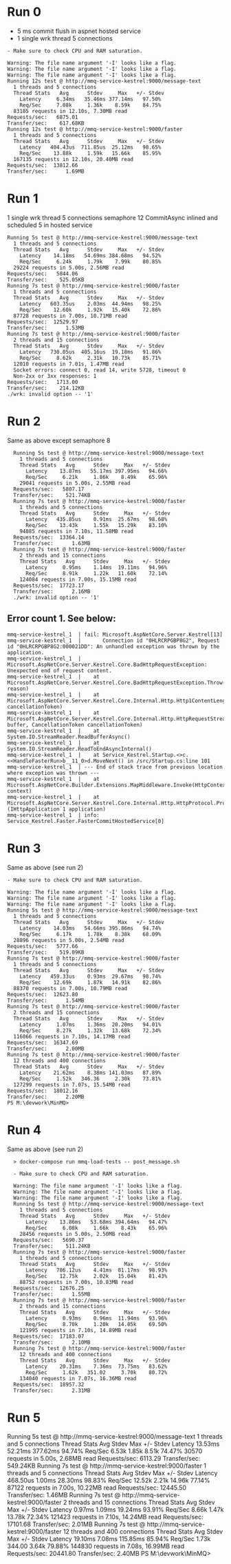 # Run 0
- 5 ms commit flush in aspnet hosted service
- 1 single wrk thread 5 connections

```
- Make sure to check CPU and RAM saturation.

Warning: The file name argument '-I' looks like a flag.
Warning: The file name argument '-I' looks like a flag.
Warning: The file name argument '-I' looks like a flag.
Running 12s test @ http://mmq-service-kestrel:9000/message-text
  1 threads and 5 connections
  Thread Stats   Avg      Stdev     Max   +/- Stdev
    Latency     6.34ms   35.46ms 377.14ms   97.50%
    Req/Sec     7.08k     1.36k    8.59k    84.75%
  83185 requests in 12.10s, 7.30MB read
Requests/sec:   6875.01
Transfer/sec:    617.68KB
Running 12s test @ http://mmq-service-kestrel:9000/faster
  1 threads and 5 connections
  Thread Stats   Avg      Stdev     Max   +/- Stdev
    Latency   404.43us  711.85us  25.12ms   98.65%
    Req/Sec    13.88k     1.59k   15.66k    85.95%
  167135 requests in 12.10s, 20.40MB read
Requests/sec:  13812.66
Transfer/sec:      1.69MB
```

# Run 1
1 single wrk thread 5 connections
semaphore 12
CommitAsync inlined and scheduled 5 in hosted service

```
Running 5s test @ http://mmq-service-kestrel:9000/message-text
  1 threads and 5 connections
  Thread Stats   Avg      Stdev     Max   +/- Stdev
    Latency    14.18ms   54.69ms 384.68ms   94.52%
    Req/Sec     6.24k     1.79k    7.99k    80.85%
  29224 requests in 5.00s, 2.56MB read
Requests/sec:   5844.06
Transfer/sec:    525.05KB
Running 7s test @ http://mmq-service-kestrel:9000/faster
  1 threads and 5 connections
  Thread Stats   Avg      Stdev     Max   +/- Stdev
    Latency   603.35us    2.03ms  44.94ms   98.25%
    Req/Sec    12.60k     1.92k   15.40k    72.86%
  87728 requests in 7.00s, 10.71MB read
Requests/sec:  12529.97
Transfer/sec:      1.53MB
Running 7s test @ http://mmq-service-kestrel:9000/faster
  2 threads and 15 connections
  Thread Stats   Avg      Stdev     Max   +/- Stdev
    Latency   730.05us  405.16us  19.18ms   91.86%
    Req/Sec     8.62k     2.31k   10.73k    85.71%
  12010 requests in 7.01s, 1.47MB read
  Socket errors: connect 0, read 14, write 5728, timeout 0
  Non-2xx or 3xx responses: 1
Requests/sec:   1713.00
Transfer/sec:    214.12KB
./wrk: invalid option -- '1'
```


# Run 2 
Same as above except semaphore 8

```
  Running 5s test @ http://mmq-service-kestrel:9000/message-text
    1 threads and 5 connections
    Thread Stats   Avg      Stdev     Max   +/- Stdev
      Latency    13.87ms   55.17ms 397.95ms   94.66%
      Req/Sec     6.21k     1.86k    8.49k    65.96%
    29041 requests in 5.00s, 2.55MB read
  Requests/sec:   5807.17
  Transfer/sec:    521.74KB
  Running 7s test @ http://mmq-service-kestrel:9000/faster
    1 threads and 5 connections
    Thread Stats   Avg      Stdev     Max   +/- Stdev
      Latency   435.85us    0.91ms  25.67ms   98.68%
      Req/Sec    13.43k     1.55k   15.29k    83.10%
    94885 requests in 7.10s, 11.58MB read
  Requests/sec:  13364.14
  Transfer/sec:      1.63MB
  Running 7s test @ http://mmq-service-kestrel:9000/faster
    2 threads and 15 connections
    Thread Stats   Avg      Stdev     Max   +/- Stdev
      Latency     0.95ms    1.14ms  19.11ms   94.96%
      Req/Sec     8.91k     1.22k   11.60k    72.14%
    124084 requests in 7.00s, 15.15MB read
  Requests/sec:  17723.17
  Transfer/sec:      2.16MB
  ./wrk: invalid option -- '1'
```

## Error count 1. See below:

```
mmq-service-kestrel_1  | fail: Microsoft.AspNetCore.Server.Kestrel[13]
mmq-service-kestrel_1  |       Connection id "0HLRCRPGBP8G2", Request id "0HLRCRPGBP8G2:000021DD": An unhandled exception was thrown by the application.
mmq-service-kestrel_1  | Microsoft.AspNetCore.Server.Kestrel.Core.BadHttpRequestException: Unexpected end of request content.
mmq-service-kestrel_1  |    at Microsoft.AspNetCore.Server.Kestrel.Core.BadHttpRequestException.Throw(RequestRejectionReason reason)
mmq-service-kestrel_1  |    at Microsoft.AspNetCore.Server.Kestrel.Core.Internal.Http.Http1ContentLengthMessageBody.ReadAsyncInternal(CancellationToken cancellationToken)
mmq-service-kestrel_1  |    at Microsoft.AspNetCore.Server.Kestrel.Core.Internal.Http.HttpRequestStream.ReadAsyncInternal(Memory`1 buffer, CancellationToken cancellationToken)
mmq-service-kestrel_1  |    at System.IO.StreamReader.ReadBufferAsync()
mmq-service-kestrel_1  |    at System.IO.StreamReader.ReadToEndAsyncInternal()
mmq-service-kestrel_1  |    at Service_Kestrel.Startup.<>c.<<HandleFasterRun>b__11_0>d.MoveNext() in /src/Startup.cs:line 101
mmq-service-kestrel_1  | --- End of stack trace from previous location where exception was thrown ---
mmq-service-kestrel_1  |    at Microsoft.AspNetCore.Builder.Extensions.MapMiddleware.Invoke(HttpContext context)
mmq-service-kestrel_1  |    at Microsoft.AspNetCore.Server.Kestrel.Core.Internal.Http.HttpProtocol.ProcessRequests[TContext](IHttpApplication`1 application)
mmq-service-kestrel_1  | info: Service_Kestrel.Faster.FasterCommitHostedService[0]
```

# Run 3
Same as above (see run 2)

```
- Make sure to check CPU and RAM saturation.

Warning: The file name argument '-I' looks like a flag.
Warning: The file name argument '-I' looks like a flag.
Warning: The file name argument '-I' looks like a flag.
Running 5s test @ http://mmq-service-kestrel:9000/message-text
  1 threads and 5 connections
  Thread Stats   Avg      Stdev     Max   +/- Stdev
    Latency    14.03ms   54.66ms 395.86ms   94.74%
    Req/Sec     6.17k     1.78k    8.38k    68.09%
  28896 requests in 5.00s, 2.54MB read
Requests/sec:   5777.66
Transfer/sec:    519.09KB
Running 7s test @ http://mmq-service-kestrel:9000/faster
  1 threads and 5 connections
  Thread Stats   Avg      Stdev     Max   +/- Stdev
    Latency   459.33us    0.93ms  29.67ms   98.74%
    Req/Sec    12.69k     1.87k   14.91k    82.86%
  88370 requests in 7.00s, 10.79MB read
Requests/sec:  12623.80
Transfer/sec:      1.54MB
Running 7s test @ http://mmq-service-kestrel:9000/faster
  2 threads and 15 connections
  Thread Stats   Avg      Stdev     Max   +/- Stdev
    Latency     1.07ms    1.36ms  20.20ms   94.01%
    Req/Sec     8.27k     1.32k   13.68k    72.34%
  116066 requests in 7.10s, 14.17MB read
Requests/sec:  16347.69
Transfer/sec:      2.00MB
Running 7s test @ http://mmq-service-kestrel:9000/faster
  12 threads and 400 connections
  Thread Stats   Avg      Stdev     Max   +/- Stdev
    Latency    21.62ms    8.38ms 141.03ms   87.89%
    Req/Sec     1.52k   346.36     2.30k    73.81%
  127299 requests in 7.07s, 15.54MB read
Requests/sec:  18012.16
Transfer/sec:      2.20MB
PS M:\devwork\MinMQ>
```

# Run 4
Same as above (see run 2)

```
  > docker-compose run mmq-load-tests -- post_message.sh
                                                    
  - Make sure to check CPU and RAM saturation.

  Warning: The file name argument '-I' looks like a flag.
  Warning: The file name argument '-I' looks like a flag.
  Warning: The file name argument '-I' looks like a flag.
  Running 5s test @ http://mmq-service-kestrel:9000/message-text
    1 threads and 5 connections
    Thread Stats   Avg      Stdev     Max   +/- Stdev
      Latency    13.86ms   53.68ms 394.64ms   94.47%
      Req/Sec     6.08k     1.66k    8.43k    65.96%
    28456 requests in 5.00s, 2.50MB read
  Requests/sec:   5690.37
  Transfer/sec:    511.24KB
  Running 7s test @ http://mmq-service-kestrel:9000/faster
    1 threads and 5 connections
    Thread Stats   Avg      Stdev     Max   +/- Stdev
      Latency   786.12us    4.41ms  81.17ms   98.93%
      Req/Sec    12.75k     2.02k   15.04k    81.43%
    88752 requests in 7.00s, 10.83MB read
  Requests/sec:  12676.25
  Transfer/sec:      1.55MB
  Running 7s test @ http://mmq-service-kestrel:9000/faster
    2 threads and 15 connections
    Thread Stats   Avg      Stdev     Max   +/- Stdev
      Latency     0.93ms    0.96ms  11.94ms   93.96%
      Req/Sec     8.70k     1.20k   14.85k    69.50%
    121995 requests in 7.10s, 14.89MB read
  Requests/sec:  17183.07
  Transfer/sec:      2.10MB
  Running 7s test @ http://mmq-service-kestrel:9000/faster
    12 threads and 400 connections
    Thread Stats   Avg      Stdev     Max   +/- Stdev
      Latency    20.31ms    7.36ms  73.75ms   83.62%
      Req/Sec     1.62k   351.02     3.70k    80.72%
    134040 requests in 7.07s, 16.36MB read
  Requests/sec:  18957.32
  Transfer/sec:      2.31MB
```

# Run 5

Running 5s test @ http://mmq-service-kestrel:9000/message-text
  1 threads and 5 connections
  Thread Stats   Avg      Stdev     Max   +/- Stdev
    Latency    13.53ms   52.21ms 377.62ms   94.74%
    Req/Sec     6.53k     1.85k    8.51k    74.47%
  30570 requests in 5.00s, 2.68MB read
Requests/sec:   6113.29
Transfer/sec:    549.24KB
Running 7s test @ http://mmq-service-kestrel:9000/faster
  1 threads and 5 connections
  Thread Stats   Avg      Stdev     Max   +/- Stdev
    Latency   468.50us    1.00ms  28.30ms   98.83%
    Req/Sec    12.52k     2.21k   14.96k    77.14%
  87122 requests in 7.00s, 10.22MB read
Requests/sec:  12445.50
Transfer/sec:      1.46MB
Running 7s test @ http://mmq-service-kestrel:9000/faster
  2 threads and 15 connections
  Thread Stats   Avg      Stdev     Max   +/- Stdev
    Latency     0.97ms    1.09ms  19.24ms   93.91%
    Req/Sec     8.66k     1.47k   13.78k    72.34%
  121423 requests in 7.10s, 14.24MB read
Requests/sec:  17101.68
Transfer/sec:      2.01MB
Running 7s test @ http://mmq-service-kestrel:9000/faster
  12 threads and 400 connections
  Thread Stats   Avg      Stdev     Max   +/- Stdev
    Latency    19.10ms    7.08ms 115.85ms   85.94%
    Req/Sec     1.73k   344.00     3.64k    79.88%
  144830 requests in 7.08s, 16.99MB read
Requests/sec:  20441.80
Transfer/sec:      2.40MB
PS M:\devwork\MinMQ>